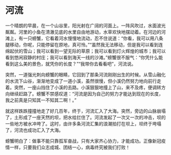 # 河流
一个晴朗的早晨，在一个山谷里，阳光射在广阔的河面上。一阵风吹过，水面波光粼粼。河里的小鱼在清澈见底的水里自由地游动，水草欢快地摆动着。在河边的河滩上，有一只螃蟹，它看着河水慢慢地流动，忍不住说道：“你看，我可以用八条腿移动，你呢，只能停留在原地，真可怜。”“虽然我无法移动，但是我可以看到连绵起伏的雪山；我可以看到一望无际的草原；我可以看到灯火辉煌的城市；我可以看到悠闲寂静的村庄；我可以看到海天一线的沙滩。”螃蟹很不服气：“你凭什么能看到这么美的景色，就凭你的长度？”“我带你去看看吧”，河流说。

突然，一道强光刺向螃蟹的眼睛，它回到了那条河流刚刚出生的时候。从雪山融化的水流下山谷，渐渐地变成了一道小溪，虽然很慢，但小溪仍然努力地向前行走着。突然，一座山挡住了小溪的去路。小溪狠狠地撞上了山，来不及疼，便调转方向继续赶路了。螃蟹不禁感叹道：“河流是因为自己的努力才能达到现在的长度，我之前真是只知其一不知其二啊！。”

就这样跌跌撞撞地走了好几百年，终于，河流汇入了大海。突然，旁边的山脉崩塌了，土形成了一座天然的坝，把水给拦住了。河流发起了一次又一次的冲击，坝的一些地方被水冲垮了。这时，由许多条河流汇集的浪潮拍打在坝上，坝终于垮塌了，河流也成功汇入了大海。

螃蟹明白了：做事不能只靠孤军奋战，只有大家齐心协力，才能成功。正像新冠疫情一样，只要我们众志成城、团结一心，病毒终究被我们打败！